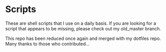 Scripts
=======

These are shell scripts that I use on a daily basis. If you are looking 
for a script that appears to be missing, please check out my old_master 
branch.

This repo has been reduced once again and merged with my dotfiles repo.
Many thanks to those who contributed...
